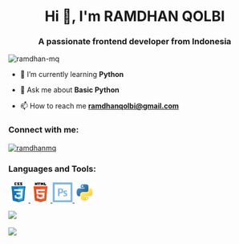 <h1 align="center">Hi 👋, I'm RAMDHAN QOLBI</h1>
<h3 align="center">A passionate frontend developer from Indonesia</h3>

<p align="left"> <img src="https://komarev.com/ghpvc/?username=ramdhan-mq&label=Profile%20views&color=0e75b6&style=flat" alt="ramdhan-mq" /> </p>

- 🌱 I’m currently learning **Python**

- 💬 Ask me about **Basic Python**

- 📫 How to reach me **ramdhanqolbi@gmail.com**

<h3 align="left">Connect with me:</h3>
<p align="left">
<a href="https://instagram.com/ramdhanmq" target="blank"><img align="center" src="https://raw.githubusercontent.com/rahuldkjain/github-profile-readme-generator/master/src/images/icons/Social/instagram.svg" alt="ramdhanmq" height="30" width="40" /></a>
</p>

<h3 align="left">Languages and Tools:</h3>
<p align="left"> <a href="https://www.w3schools.com/css/" target="_blank" rel="noreferrer"> <img src="https://raw.githubusercontent.com/devicons/devicon/master/icons/css3/css3-original-wordmark.svg" alt="css3" width="40" height="40"/> </a> <a href="https://www.w3.org/html/" target="_blank" rel="noreferrer"> <img src="https://raw.githubusercontent.com/devicons/devicon/master/icons/html5/html5-original-wordmark.svg" alt="html5" width="40" height="40"/> </a> <a href="https://www.photoshop.com/en" target="_blank" rel="noreferrer"> <img src="https://raw.githubusercontent.com/devicons/devicon/master/icons/photoshop/photoshop-line.svg" alt="photoshop" width="40" height="40"/> </a> <a href="https://www.python.org" target="_blank" rel="noreferrer"> <img src="https://raw.githubusercontent.com/devicons/devicon/master/icons/python/python-original.svg" alt="python" width="40" height="40"/> </a> </p>

![](https://github-readme-stats.vercel.app/api/top-langs/?username=RAMDHAN-MQ&theme=nightowl&hide_border=false&include_all_commits=false&count_private=false&layout=compact)

![](https://github-readme-stats.vercel.app/api?username=RAMDHAN-MQ&theme=nightowl&hide_border=false&include_all_commits=false&count_private=false)<br/>
